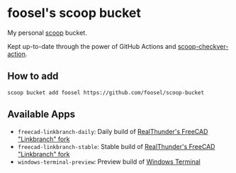 # foosel's scoop bucket

My personal [scoop](https://scoop.sh/) bucket.

Kept up-to-date through the power of GitHub Actions and [scoop-checkver-action](https://github.com/foosel/scoop-checkver-action).

## How to add

```
scoop bucket add foosel https://github.com/foosel/scoop-bucket
```

## Available Apps

  * `freecad-linkbranch-daily`: Daily build of [RealThunder's FreeCAD "Linkbranch" fork](https://github.com/realthunder/FreeCAD_assembly3/releases/tag/0.11)
  * `freecad-linkbranch-stable`: Stable build of [RealThunder's FreeCAD "Linkbranch" fork](https://github.com/realthunder/FreeCAD_assembly3/releases/tag/0.11)
  * `windows-terminal-preview`: Preview build of [Windows Terminal](https://github.com/microsoft/terminal)
